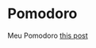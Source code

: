 # Pomodoro
Meu Pomodoro
[this post](https://stephensearles.com/ive-got-all-this-php-now-what-parsing-php-in-go/)
